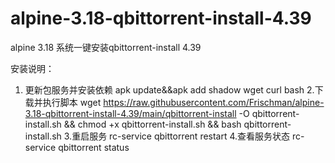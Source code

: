 # alpine-3.18-qbittorrent-install-4.39
alpine 3.18 系统一键安装qbittorrent-install  4.39


安装说明：
1. 更新包服务并安装依赖
    apk update&&apk add shadow wget curl bash
2.下载并执行脚本
    wget https://raw.githubusercontent.com/Frischman/alpine-3.18-qbittorrent-install-4.39/main/qbittorrent-install -O qbittorrent-install.sh && chmod +x qbittorrent-install.sh && bash qbittorrent-install.sh
3.重启服务
    rc-service qbittorrent restart
4.查看服务状态
    rc-service qbittorrent status
